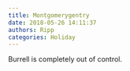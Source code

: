 ```yaml
---
title: Montgomerygentry
date: 2018-05-26 14:11:37
authors: Ripp
categories: Holiday
---
```


 Burrell is completely out of control.